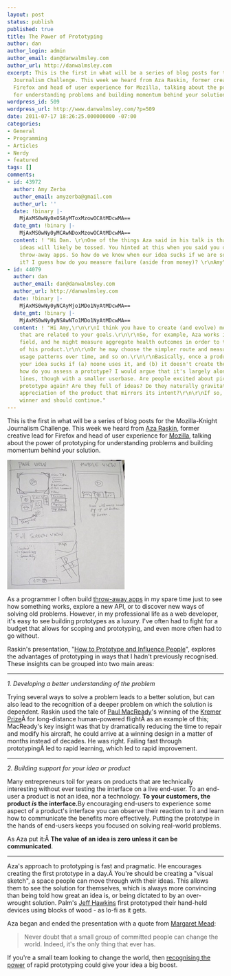 ```yaml
---
layout: post
status: publish
published: true
title: The Power of Prototyping
author: dan
author_login: admin
author_email: dan@danwalmsley.com
author_url: http://danwalmsley.com
excerpt: This is the first in what will be a series of blog posts for the Mozilla-Knight
  Journalism Challenge. This week we heard from Aza Raskin, former creative lead for
  Firefox and head of user experience for Mozilla, talking about the power of prototyping
  for understanding problems and building momentum behind your solution.
wordpress_id: 509
wordpress_url: http://www.danwalmsley.com/?p=509
date: 2011-07-17 18:26:25.000000000 -07:00
categories:
- General
- Programming
- Articles
- Nerdy
- featured
tags: []
comments:
- id: 43972
  author: Amy Zerba
  author_email: amyzerba@gmail.com
  author_url: ''
  date: !binary |-
    MjAxMS0wNy0xOSAyMToxMzowOCAtMDcwMA==
  date_gmt: !binary |-
    MjAxMS0wNy0yMCAwNDoxMzowOCAtMDcwMA==
  content: ! "Hi Dan. \r\nOne of the things Aza said in his talk is that our first
    ideas will likely be tossed. You hinted at this when you said you often build
    throw-away apps. So how do we know when our idea sucks if we are so attached to
    it? I guess how do you measure failure (aside from money)? \r\nAmy"
- id: 44079
  author: dan
  author_email: dan@danwalmsley.com
  author_url: http://danwalmsley.com
  date: !binary |-
    MjAxMS0wNy0yNCAyMjo1MDo1NyAtMDcwMA==
  date_gmt: !binary |-
    MjAxMS0wNy0yNSAwNTo1MDo1NyAtMDcwMA==
  content: ! "Hi Amy,\r\n\r\nI think you have to create (and evolve) measures of success
    that are related to your goals.\r\n\r\nSo, for example, Aza works in the health
    field, and he might measure aggregate health outcomes in order to test the effectiveness
    of his product.\r\n\r\nOr he may choose the simpler route and measure adoption,
    usage patterns over time, and so on.\r\n\r\nBasically, once a product is launched,
    your idea sucks if (a) noone uses it, and (b) it doesn't create the desired outcome.\r\n\r\nBut
    how do you assess a prototype? I would argue that it's largely along the same
    lines, though with a smaller userbase. Are people excited about picking up the
    prototype again? Are they full of ideas? Do they naturally gravitate towards an
    appreciation of the product that mirrors its intent?\r\n\r\nIf so, you're on a
    winner and should continue."
---
```

This is the first in what will be a series of blog posts for the Mozilla-Knight Journalism Challenge. This week we heard from <a href="http://www.azarask.in/blog/" target="_blank">Aza Raskin</a>, former creative lead for Firefox and head of user experience for <a href="http://mozilla.com" target="_blank">Mozilla</a>, talking about the power of prototyping for understanding problems and building momentum behind your solution.

<a href="https://picasaweb.google.com/goldsounds/UnlockingVideo?authkey=Gv1sRgCP690om2p67vsAE&amp;pli=1#5615321524278144370"><img class="size-medium wp-image-522" title="mockup" src="/wp-content/uploads/2011/07/mockup-273x300.jpg" alt="" width="273" height="300" align="center" /></a>

As a programmer I often build <a href="https://github.com/gravityrail">throw-away apps</a> in my spare time just to see how something works, explore a new API, or to discover new ways of solving old problems. However, in my professional life as a web developer, it's easy to see building prototypes as a luxury. I've often had to fight for a budget that allows for scoping and prototyping, and even more often had to go without.

Raskin's presentation, "<a href="http://www.azarask.in/blog/post/how-to-prototype-and-influence-people/">How to Prototype and Influence People</a>", explores the advantages of prototyping in ways that I hadn't previously recognised. These insights can be grouped into two main areas:

<hr />

<em>1. Developing a better understanding of the problem</em>

Trying several ways to solve a problem leads to a better solution, but can also lead to the recognition of a deeper problem on which the solution is dependent. Raskin used the tale of <a href="http://en.wikipedia.org/wiki/Paul_MacCready">Paul MacReady</a>'s winning of the <a href="http://en.wikipedia.org/wiki/Kremer_prize">Kremer Prize</a>&Acirc;&nbsp;for long-distance human-powered flight&Acirc;&nbsp;as an example of this; MacReady's key insight was that by dramatically reducing the time to repair and modify his aircraft, he could arrive at a winning design in a matter of months instead of decades. He was right. Failing fast through prototyping&Acirc;&nbsp;led to rapid learning, which led to rapid improvement.

<hr />

<em>2. Building support for your idea or product</em>

Many entrepreneurs toil for years on products that are technically interesting without ever testing the interface on a live end-user. To an end-user a product is not an idea, nor a technology. <strong>To your customers, the product <em>is </em>the interface.</strong>By encouraging end-users to experience some aspect of a product's interface you can observe their reaction to it and learn how to communicate the benefits more effectively. Putting the prototype in the hands of end-users keeps you focused on solving real-world problems.

As Aza put it:&Acirc;&nbsp;<strong>The value of an idea is zero unless it can be communicated</strong>.

<hr />

Aza's approach to prototyping is fast and pragmatic. He encourages creating the first prototype in a day.&Acirc;&nbsp;You're should be creating a "visual sketch", a space people can move through with their ideas. This allows them to see the solution for themselves, which is always more convincing than being told how great an idea is, or being dictated to by an over-wrought solution. Palm's <a href="http://en.wikipedia.org/wiki/Jeff_Hawkins">Jeff Hawkins</a> first prototyped their hand-held devices using blocks of wood - as lo-fi as it gets.

Aza began and ended the presentation with a quote from <a href="http://en.wikipedia.org/wiki/Margaret_Mead">Margaret Mead</a>:
<blockquote>Never doubt that a small group of committed people can change the world. Indeed, it's the only thing that ever has.</blockquote>
If you're a small team looking to change the world, then <a href="http://www.azarask.in/blog/post/how-to-prototype-and-influence-people/">recognising the power</a> of rapid prototyping could give your idea a big boost.
